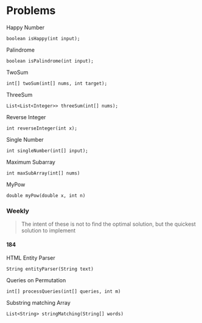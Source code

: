 # Problems

Happy Number

    boolean isHappy(int input);
    
Palindrome

    boolean isPalindrome(int input);
    
TwoSum

    int[] twoSum(int[] nums, int target);

ThreeSum

    List<List<Integer>> threeSum(int[] nums);

Reverse Integer

    int reverseInteger(int x);
    
Single Number

    int singleNumber(int[] input);

Maximum Subarray

    int maxSubArray(int[] nums)
    
MyPow

    double myPow(double x, int n)
    
### Weekly

> The intent of these is not to find the optimal solution, but the quickest solution to implement

#### 184

HTML Entity Parser

    String entityParser(String text)
    
Queries on Permutation

    int[] processQueries(int[] queries, int m)
    
Substring matching Array

    List<String> stringMatching(String[] words)